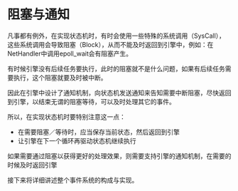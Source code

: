 # 阻塞与通知

凡事都有例外，在实现状态机时，有时会使用一些特殊的系统调用（SysCall），这些系统调用会导致阻塞（Block），从而不能及时返回到引擎中，例如：在NetHandler中调用epoll_wait会有阻塞产生。

有时候引擎没有后续任务要执行，此时的阻塞就不是什么问题，如果有后续任务需要执行，这个阻塞就要及时被中断。

因此在引擎中设计了通知机制，向状态机发送通知来告知需要中断阻塞，尽快返回到引擎，以结束无谓的阻塞等待，可以及时处理其它的事件。

所以，在实现状态机时要特别注意这一点：
- 在需要阻塞／等待时，应当保存当前状态，然后返回到引擎
- 让引擎在下一个循环再驱动状态机继续执行

如果需要通过阻塞以获得更好的处理效果，则需要支持引擎的通知机制，在需要的时候及时返回引擎

接下来将详细讲述整个事件系统的构成与实现。
